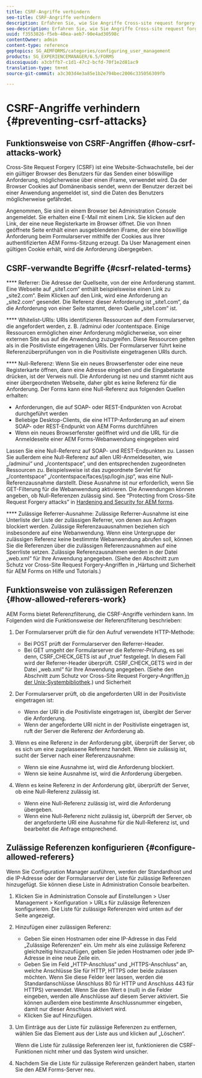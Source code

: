 ```yaml
---
title: CSRF-Angriffe verhindern
seo-title: CSRF-Angriffe verhindern
description: Erfahren Sie, wie Sie Angriffe Cross-site request forgery (CSRF) verhindern und Benutzerdaten vor Beschädigung schützen.
seo-description: Erfahren Sie, wie Sie Angriffe Cross-site request forgery (CSRF) verhindern und Benutzerdaten vor Beschädigung schützen.
uuid: f3553826-f5eb-40ea-aeb7-90e4ad30598c
contentOwner: admin
content-type: reference
geptopics: SG_AEMFORMS/categories/configuring_user_management
products: SG_EXPERIENCEMANAGER/6.5/FORMS
discoiquuid: a3cbffb7-c1d1-47c2-bcfd-70f1e2d81ac9
translation-type: tm+mt
source-git-commit: a3c303d4e3a85e1b2e794bec2006c335056309fb

---
```



# CSRF-Angriffe verhindern {#preventing-csrf-attacks}

## Funktionsweise von CSRF-Angriffen {#how-csrf-attacks-work}

Cross-Site Request Forgery (CSRF) ist eine Website-Schwachstelle, bei der ein gültiger Browser des Benutzers für das Senden einer böswillige Anforderung, möglicherweise über einen iFrame, verwendet wird. Da der Browser Cookies auf Domänenbasis sendet, wenn der Benutzer derzeit bei einer Anwendung angemeldet ist, sind die Daten des Benutzers möglicherweise gefährdet.

Angenommen, Sie sind in einem Browser bei Administration Console angemeldet. Sie erhalten eine E-Mail mit einem Link. Sie klicken auf den Link, der eine neue Registerkarte im Browser öffnet. Die von Ihnen geöffnete Seite enthält einen ausgeblendeten iFrame, der eine böswillige Anforderung beim Formularserver mithilfe der Cookies aus Ihrer authentifizierten AEM Forms-Sitzung erzeugt. Da User Management einen gültigen Cookie erhält, wird die Anforderung übergegeben.

## CSRF-verwandte Begriffe {#csrf-related-terms}

**** Referrer: Die Adresse der Quellseite, von der eine Anforderung stammt. Eine Webseite auf „site1.com“ enthält beispielsweise einen Link zu „site2.com“. Beim Klicken auf den Link, wird eine Anforderung an „site2.com“ gesendet. Die Referenz dieser Anforderung ist „site1.com“, da die Anforderung von einer Seite stammt, deren Quelle „site1.com“ ist.

**** Whitelist-URIs: URIs identifizieren Ressourcen auf dem Formularserver, die angefordert werden, z. B. /adminui oder /contentspace. Einige Ressourcen ermöglichen einer Anforderung möglicherweise, von einer externen Site aus auf die Anwendung zuzugreifen. Diese Ressourcen gelten als in die Positivliste eingetragenen URIs. Der Formularserver führt keine Referenzüberprüfungen von in die Positivliste eingetragenen URIs durch.

**** Null-Referenz: Wenn Sie ein neues Browserfenster oder eine neue Registerkarte öffnen, dann eine Adresse eingeben und die Eingabetaste drücken, ist der Verweis null. Die Anforderung ist neu und stammt nicht aus einer übergeordneten Webseite, daher gibt es keine Referenz für die Anforderung. Der Forms kann eine Null-Referenz aus folgenden Quellen erhalten:

* Anforderungen, die auf SOAP- oder REST-Endpunkten von Acrobat durchgeführt werden
* Beliebige Desktop-Clients, die eine HTTP-Anforderung an auf einem SOAP- oder REST-Endpunkt von AEM Forms durchführen
* Wenn ein neues Browserfenster geöffnet wird und die URL für die Anmeldeseite einer AEM Forms-Webanwendung eingegeben wird

Lassen Sie eine Null-Referenz auf SOAP- und REST-Endpunkten zu. Lassen Sie außerdem eine Null-Referenz auf allen URI-Anmeldeseiten, wie „/adminui“ und „/contentspace“, und den entsprechenden zugeordneten Ressourcen zu. Beispielsweise ist das zugeordnete Servlet für „/contentspace“ „/contentspace/faces/jsp/login.jsp“, was eine Null-Referenzausnahme darstellt. Diese Ausnahme ist nur erforderlich, wenn Sie GET-Filterung für die Webanwendung aktivieren. Die Anwendungen können angeben, ob Null-Referenzen zulässig sind. See “Protecting from Cross-Site Request Forgery attacks” in [Hardening and Security for AEM forms](https://help.adobe.com/en_US/livecycle/11.0/HardeningSecurity/index.html).

**** Zulässige Referrer-Ausnahme: Zulässige Referrer-Ausnahme ist eine Unterliste der Liste der zulässigen Referrer, von denen aus Anfragen blockiert werden. Zulässige Referenzauausnahmen beziehen sich insbesondere auf eine Webanwendung. Wenn eine Untergruppe der zulässigen Referenz keine bestimmte Webanwendung abrufen soll, können Sie die Referenzen über die zulässigen Referenzausnahmen auf eine Sperrliste setzen. Zulässige Referenzausnahmen werden in der Datei „web.xml“ für Ihre Anwendung angegeben. (Siehe den Abschnitt zum Schutz vor Cross-Site Request Forgery-Angriffen in „Härtung und Sicherheit für AEM Forms on Hilfe und Tutorials.)

## Funktionsweise von zulässigen Referenzen {#how-allowed-referers-work}

AEM Forms bietet Referenzfilterung, die CSRF-Angriffe verhindern kann. Im Folgenden wird die Funktionsweise der Referenzfilterung beschrieben:

1. Der Formularserver prüft die für den Aufruf verwendete HTTP-Methode:

   * Bei POST prüft der Formularserver den Referrer-Header.
   * Bei GET umgeht der Formularserver die Referrer-Prüfung, es sei denn, CSRF_CHECK_GETS ist auf „true“ festgelegt. In diesem Fall wird der Referrer-Header überprüft. CSRF_CHECK_GETS wird in der Datei „web.xml“ für Ihre Anwendung angegeben. (Siehe den Abschnitt zum Schutz vor Cross-Site Request Forgery-Angriffen[ in der Unix-Systembibliothek](https://help.adobe.com/en_US/livecycle/11.0/HardeningSecurity/index.html).) und Sicherheit

1. Der Formularserver prüft, ob die angeforderten URI in der Positivliste eingetragen ist:

   * Wenn der URI in die Positivliste eingetragen ist, übergibt der Server die Anforderung.
   * Wenn der angeforderte URI nicht in der Positivliste eingetragen ist, ruft der Server die Referenz der Anforderung ab.

1. Wenn es eine Referenz in der Anforderung gibt, überprüft der Server, ob es sich um eine zugelassene Referenz handelt. Wenn sie zulässig ist, sucht der Server nach einer Referenzausnahme:

   * Wenn sie eine Ausnahme ist, wird die Anforderung blockiert.
   * Wenn sie keine Ausnahme ist, wird die Anforderung übergeben.

1. Wenn es keine Referenz in der Anforderung gibt, überprüft der Server, ob eine Null-Referenz zulässig ist.

   * Wenn eine Null-Referenz zulässig ist, wird die Anforderung übergeben.
   * Wenn eine Null-Referenz nicht zulässig ist, überprüft der Server, ob der angeforderte URI eine Ausnahme für die Null-Referenz ist, und bearbeitet die Anfrage entsprechend.

## Zulässige Referenzen konfigurieren {#configure-allowed-referers}

Wenn Sie Configuration Manager ausführen, werden der Standardhost und die IP-Adresse oder der Formularserver der Liste für zulässige Referenzen hinzugefügt. Sie können diese Liste in Administration Console bearbeiten.

1. Klicken Sie in Administration Console auf Einstellungen > User Management > Konfiguration > URLs für zulässige Referenzen konfigurieren. Die Liste für zulässige Referenzen wird unten auf der Seite angezeigt.
1. Hinzufügen einer zulässigen Referenz:

   * Geben Sie einen Hostnamen oder eine IP-Adresse in das Feld „Zulässige Referenzen“ ein. Um mehr als eine zulässige Referenz gleichzeitig hinzuzufügen, geben Sie jeden Hostnamen oder jede IP-Adresse in eine neue Zeile ein.
   * Geben Sie im Feld „HTTP-Anschluss“ und „HTTPS-Anschluss“ an, welche Anschlüsse Sie für HTTP, HTTPS oder beide zulassen möchten. Wenn Sie diese Felder leer lassen, werden die Standardanschlüsse (Anschluss 80 für HTTP und Anschluss 443 für HTTPS) verwendet. Wenn Sie den Wert `0` (null) in die Felder eingeben, werden alle Anschlüsse auf diesem Server aktiviert. Sie können außerdem eine bestimmte Anschlussnummer eingeben, damit nur dieser Anschluss aktiviert wird.
   * Klicken Sie auf Hinzufügen.

1. Um Einträge aus der Liste für zulässige Referenzen zu entfernen, wählen Sie das Element aus der Liste aus und klicken auf „Löschen“.

   Wenn die Liste für zulässige Referenzen leer ist, funktionieren die CSRF-Funktionen nicht mher und das System wird unsicher.

1. Nachdem Sie die Liste für zulässige Referenzen geändert haben, starten Sie den AEM Forms-Server neu.

